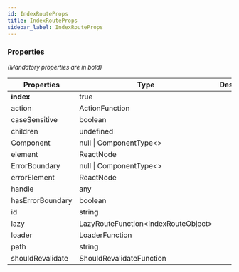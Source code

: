 ```yaml
---
id: IndexRouteProps
title: IndexRouteProps
sidebar_label: IndexRouteProps
---
```




### Properties

<font size="2"><i>(Mandatory properties are in bold)</i></font>

| Properties | Type | Description |
| --------- | ---- | ----------- |
| **index** | true |  |
| action | ActionFunction |  |
| caseSensitive | boolean |  |
| children | undefined |  |
| Component | null \| ComponentType<\> |  |
| element | ReactNode |  |
| ErrorBoundary | null \| ComponentType<\> |  |
| errorElement | ReactNode |  |
| handle | any |  |
| hasErrorBoundary | boolean |  |
| id | string |  |
| lazy | LazyRouteFunction<IndexRouteObject\> |  |
| loader | LoaderFunction |  |
| path | string |  |
| shouldRevalidate | ShouldRevalidateFunction |  |
